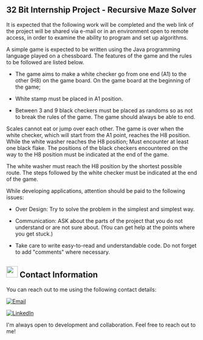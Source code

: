 ## 32 Bit Internship Project - Recursive Maze Solver

It is expected that the following work will be completed and the web link of the project will be shared via e-mail or in an environment open to remote access, in order to examine the ability to program and set up algorithms.

A simple game is expected to be written using the Java programming language played on a chessboard. The features of the game and the rules to be followed are listed below.

* The game aims to make a white checker go from one end (A1) to the other (H8) on the game board.
On the game board at the beginning of the game;

* White stamp must be placed in A1 position.

* Between 3 and 9 black checkers must be placed as randoms so as not to break the rules of the game. The game should always be able to end.

Scales cannot eat or jump over each other. The game is over when the white checker, which will start from the A1 point, reaches the H8 position. While the white washer reaches the H8 position; Must encounter at least one black flake. The positions of the black checkers encountered on the way to the H8 position must be indicated at the end of the game.

The white washer must reach the H8 position by the shortest possible route. The steps followed by the white checker must be indicated at the end of the game.

While developing applications, attention should be paid to the following issues:

* Over Design: Try to solve the problem in the simplest and simplest way.

* Communication: ASK about the parts of the project that you do not understand or are not sure about. (You can get help at the points where you get stuck.)

* Take care to write easy-to-read and understandable code. Do not forget to add "comments" where necessary.

## <img src="https://user-images.githubusercontent.com/74038190/235294019-40007353-6219-4ec5-b661-b3c35136dd0b.gif" width="30" style="margin-bottom: -5px;"> Contact Information

You can reach out to me using the following contact details:

[![Email](https://img.shields.io/badge/Email-sinanozcelik%40yaani.com-brightgreen)](mailto:sinanozcelik@yaani.com)

[![LinkedIn](https://img.shields.io/badge/LinkedIn-sinan--ozcelik-blue)](https://www.linkedin.com/in/sinan-ozcelik/)

I'm always open to development and collaboration. Feel free to reach out to me!
